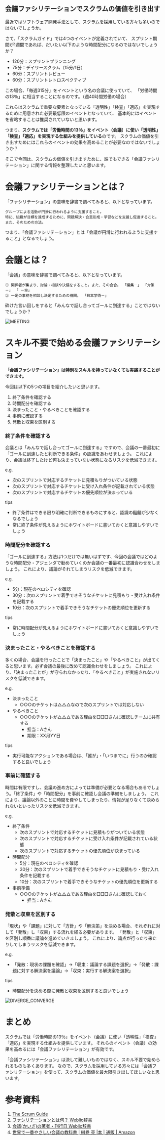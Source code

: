 会議ファシリテーションでスクラムの価値を引き出す
-----

最近ではソフトウェア開発手法として、スクラムを採用している方々も多いのではないでしょうか。

さて、「スクラムガイド」では4つのイベントが定義されていて、
スプリント期間が1週間であれば、だいたい以下のような時間配分になるのではないでしょうか？

- 120分：スプリントプランニング
- 75分：デイリースクラム（15分/1日）
- 60分：スプリントレビュー
- 60分：スプリントレトロスペクティブ

この場合、「毎週315分」をイベントという名の会議に使っていて、
「労働時間の13％」に相当することになるのです。（週40時間労働の場合）

これらはスクラムで重要な要素となっている「透明性」「検査」「適応」を実現するために用意された必要最低限のイベントとなっていて、
基本的にはイベントを省略することは推奨されていないと思います。

つまり、**スクラムでは「労働時間の13％」をイベント（会議）に使い「透明性」「検査」「適応」を実現する仕組みを提供している**のです。
スクラムの価値を引き出すためにはこれらのイベントの効果を高めることが必要なのではないでしょうか？

そこで今回は、スクラムの価値を引き出すために、誰でもできる「会議ファシリテーション」に関する情報を整理したいと思います。


# 会議ファシリテーションとは？
「ファシリテーション」の意味を辞書で調べてみると、以下となっています。
```
グループによる活動が円滑に行われるように支援すること。
特に、組織が目標を達成するために、問題解決・合意形成・学習などを支援し促進すること。
また、そのための方法。
```
つまり、「会議ファシリテーション」とは「会議が円滑に行われるように支援すること」となるでしょう。


# 会議とは？
「会議」の意味を辞書で調べてみると、以下となっています。
```
① 関係者が集まり、討論・相談や決議をすること。また、その会合。 「編集－」 「対策－」 「 －室」
② 一定の事柄を相談し決定するための機関。 「日本学術－」
```
砕けた言い回しをすると「みんなで話し合ってゴールに到達する」ことではないでしょうか？

![MEETING](images/facilitation_meeting.png)


# スキル不要で始める会議ファシリテーション
**「会議ファシリテーション」は特別なスキルを持っていなくても実践することができます。**

今回は以下の5つの項目を紹介したいと思います。

1. 終了条件を確認する
2. 時間配分を確認する
3. 決まったこと・やるべきことを確認する
4. 事前に確認する
5. 発散と収束を区別する

### 終了条件を確認する
会議とは「みんなで話し合ってゴールに到達する」ですので、会議の一番最初に「ゴールに到達したと判断できる条件」の認識をあわせましょう。
これにより、会議は終了したけど何も決まっていない状態になるリスクを低減できます。

e.g.

- 次のスプリントで対応するチケットに見積もりがついている状態
- 次のスプリントで対応するチケットに受け入れ条件が記載されている状態
- 次のスプリントで対応するチケットの優先順位が決まっている

tips

- 終了条件はできる限り明確に判断できるものにすると、認識の齟齬が少なくなるでしょう
- 常に終了条件が見えるようにホワイトボードに書いておくと意識しやすいでしょう

### 時間配分を確認する
「ゴールに到達する」方法は1つだけでは無いはずです、今回の会議ではどのような時間配分・アジェンダで勧めていくのか会議の一番最初に認識合わせをしましょう。
これにより、議論がそれてしまうリスクを低減できます。

e.g.

- 5分：現在のベロシティを確認
- 30分：次のスプリントで着手できそうなチケットに見積もり・受け入れ条件を記載する
- 10分：次のスプリントで着手できそうなチケットの優先順位を更新する

tips

- 常に時間配分が見えるようにホワイトボードに書いておくと意識しやすいでしょう

### 決まったこと・やるべきことを確認する
多くの場合、会議を行ったことで「決まったこと」や「やるべきこと」が出てくると思います。必ず会議の最後に改めて認識合わせをしましょう。
これにより、「決まったことが」が守られなかったり、「やるべきこと」が実施されないリスクを低減できます。

e.g.

- 決まったこと
  - ○○○のチケットは△△△なので次のスプリントでは対応しない
- やるべきこと
  - ○○○のチケットが△△△である理由を□□□さんに確認しチームに共有する
    - 担当：Aさん
    - 期限：XX月YY日

tips

- 実行可能なアクションである場合は、「誰が」・「いつまでに」行うのか確認すると良いでしょう

### 事前に確認する
時間は有限ですし、会議の進め方によっては準備が必要となる場合もあるでしょう。「終了条件」や「時間配分」を事前に確認し会議の準備をしましょう。
これにより、議論以外のことに時間を費やしてしまったり、情報が足りなくて決められないといったリスクを低減できます。

e.g.

- 終了条件
  - 次のスプリントで対応するチケットに見積もりがついている状態
  - 次のスプリントで対応するチケットに受け入れ条件が記載されている状態
  - 次のスプリントで対応するチケットの優先順位が決まっている
- 時間配分
  - 5分：現在のベロシティを確認
  - 30分：次のスプリントで着手できそうなチケットに見積もり・受け入れ条件を記載する
  - 10分：次のスプリントで着手できそうなチケットの優先順位を更新する
- 事前準備
  - ○○○のチケットが△△△である理由を□□□さんに確認しておく
    - 担当：Aさん

### 発散と収束を区別する
「現状」や「課題」に対して「方針」や「解決策」を決める場合、それぞれに対して「発散」し「収束」する流れを経る必要があります。
「発散」と「収束」を区別し順番に議論を進めていきましょう。
これにより、論点が行ったり来たりしてしまうリスクを低減できます。

e.g.

- 「発散：現状の課題を確認」→「収束：議論する課題を選択」→「発散：課題に対する解決案を議論」→「収束：実行する解決案を選択」

tips

- 時間配分を決める際に発散と収束を区別すると良いでしょう

![DIVERGE_CONVERGE](images/facilitation_diverge_converge.png)


# まとめ
スクラムでは「労働時間の13％」をイベント（会議）に使い「透明性」「検査」「適応」を実現する仕組みを提供しています。
それらのイベント（会議）の効果を高めるには「会議ファシリテーション」が有効です。

「会議ファシリテーション」は決して難しいものではなく、スキル不要で始められるものも多くあります。
なので、スクラムを採用している方々には「会議ファシリテーション」を使って、スクラムの価値を最大限引き出してほしいなと思います。


# 参考資料
1. [The Scrum Guide](https://www.scrumguides.org/docs/scrumguide/v2017/2017-Scrum-Guide-Japanese.pdf)
2. [ファシリテーションとは何？ Weblio辞書](https://www.weblio.jp/content/%E3%83%95%E3%82%A1%E3%82%B7%E3%83%AA%E3%83%86%E3%83%BC%E3%82%B7%E3%83%A7%E3%83%B3)
3. [会議(かいぎ)の著者・刊行日 Weblio辞書](https://www.weblio.jp/content/%E4%BC%9A%E8%AD%B0)
4. [世界で一番やさしい会議の教科書 | 榊巻 亮 |本 | 通販 | Amazon](https://www.amazon.co.jp/dp/4822271781)

